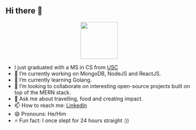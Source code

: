 ## Hi there 👋

<div id="header" align="center">
  <img src="https://media.giphy.com/media/M9gbBd9nbDrOTu1Mqx/giphy.gif" width="100"/>
</div>

- I just graduated with a MS in CS from <a href="https://www.usc.edu/">USC<a/>
- 🔭 I’m currently working on MongoDB, NodeJS and ReactJS.
- 🌱 I’m currently learning Golang.
- 👯 I’m looking to collaborate on interesting open-source projects built on top of the MERN stack.
- 💬 Ask me about travelling, food and creating impact.
- 📫 How to reach me: <a href="https://www.linkedin.com/in/adil-waqar/">Linkedin<a/>
- 😄 Pronouns: He/Him
- ⚡ Fun fact: I once slept for 24 hours straight :))

<!--
**adil-waqar/adil-waqar** is a ✨ _special_ ✨ repository because its `README.md` (this file) appears on your GitHub profile.

Here are some ideas to get you started:

- 🔭 I’m currently working on ...
- 🌱 I’m currently learning ...
- 👯 I’m looking to collaborate on ...
- 🤔 I’m looking for help with ...
- 💬 Ask me about ...
- 📫 How to reach me: ...
- 😄 Pronouns: ...
- ⚡ Fun fact: ...
-->
